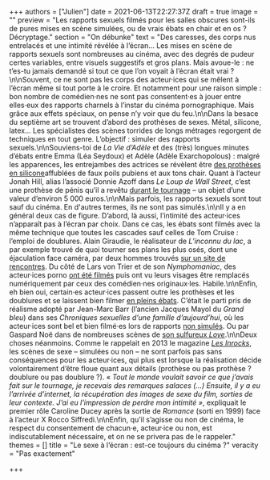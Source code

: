 +++
authors = ["Julien"]
date = 2021-06-13T22:27:37Z
draft = true
image = ""
preview = "Les rapports sexuels filmés pour les salles obscures sont-ils de pures mises en scène simulées, ou de vrais ébats en chair et en os ? Décryptage."
section = "On débunke"
text = "Des caresses, des corps nus entrelacés et une intimité révélée à l’écran… Les mises en scène de rapports sexuels sont nombreuses au cinéma, avec des degrés de pudeur certes variables, entre visuels suggestifs et gros plans. Mais avoue-le : ne t’es-tu jamais demandé si tout ce que l’on voyait à l’écran était vrai ?\n\nSouvent, ce ne sont pas les corps des acteur·ices qui se mêlent à l’écran même si tout porte à le croire. Et notamment pour une raison simple : bon nombre de comédien·nes ne sont pas consentent·es à jouer entre elles·eux des rapports charnels à l’instar du cinéma pornographique. Mais grâce aux effets spéciaux, on pense n’y voir que du feu.\n\nDans la besace du septième art se trouvent d’abord des prothèses de sexes. Métal, silicone, latex… Les spécialistes des scènes torrides de longs métrages regorgent de techniques en tout genre. L’objectif : simuler des rapports sexuels.\n\nSouviens-toi de _La Vie d’Adèle_ et des (très) longues minutes d’ébats entre Emma (Léa Seydoux) et Adèle (Adèle Exarchopolous) : malgré les apparences, les entrejambes des actrices se révèlent être [des prothèses en silicone](https://www.liberation.fr/cinema/2016/09/30/la-vie-d-adele-le-conseil-d-etat-donne-raison-au-ministere-de-la-culture_1516072/)affublées de faux poils pubiens et aux tons chair. Quant à l’acteur Jonah Hill, alias l’associé Donnie Azoff dans _Le Loup de Wall Street_, c’est une prothèse de pénis qu’il a revêtu [durant le tournage](http://www.slate.fr/story/103077/protheses-penis-films-americains) – un objet d’une valeur d’environ 5 000 euros.\n\nMais parfois, les rapports sexuels sont tout sauf du cinéma. En d'autres termes, ils ne sont pas simulés.\n\nIl y a en général deux cas de figure. D’abord, là aussi, l’intimité des acteur·ices n’apparaît pas à l’écran par choix. Dans ce cas, les ébats sont filmés avec la même technique que toutes les cascades sauf celles de Tom Cruise : l’emploi de doublures. Alain Giraudie, le réalisateur de _L’inconnu du lac_, a par exemple trouvé de quoi tourner ses plans les plus osés, dont une éjaculation face caméra, par deux hommes trouvés [sur un site de rencontres](https://www.lesinrocks.com/cinema/histoire-de-faux-culs-1757-30-07-2013/). Du côté de Lars von Trier et de son _Nymphomaniac_, des acteur·ices porno [ont été filmés](https://www.wired.co.uk/article/nymphomaniac) puis ont vu leurs visages être remplacés numériquement par ceux des comédien·nes originaux·les. Habile.\n\nEnfin, eh bien oui, certain·es acteur·ices passent outre les prothèses et les doublures et se laissent bien filmer [en pleins ébats](https://fr.wikipedia.org/wiki/Liste_de_films_non_pornographiques_contenant_des_actes_sexuels_non_simul%C3%A9s). C’était le parti pris de réalisme adopté par Jean-Marc Barr (l’ancien Jacques Mayol du _Grand bleu_) dans ses _Chroniques sexuelles d’une famille d’aujourd’hui_, où les acteur·ices sont bel et bien filmé·es lors de rapports [non simulés](https://www.allocine.fr/article/fichearticle_gen_carticle=18635909.html?page=11). Ou par Gaspard Noë dans de nombreuses scènes de [son sulfureux _Love_](https://www.allocine.fr/article/fichearticle_gen_carticle=18691333.html).\n\nDeux choses néanmoins. Comme le rappelait en 2013 le magazine [_Les Inrocks_](https://www.lesinrocks.com/cinema/histoire-de-faux-culs-1757-30-07-2013/), les scènes de sexe – simulées ou non – ne sont parfois pas sans conséquences pour les acteur·ices, qui plus est lorsque la réalisation décide volontairement d’être floue quant aux détails (prothèse ou pas prothèse ? doublure ou pas doublure ?). « _Tout le monde voulait savoir ce que j’avais fait sur le tournage, je recevais des remarques salaces (…) Ensuite, il y a eu l’arrivée d’internet, la récupération des images de sexe du film, sorties de leur contexte. J’ai eu l’impression de perdre mon intimité »_, expliquait le premier rôle Caroline Ducey après la sortie de _Romance_ (sorti en 1999) face à l’acteur X Rocco Siffredi.\n\nEnfin, qu’il s’agisse ou non de cinéma, le respect du consentement de chacun·e, acteur·ice ou non, est indiscutablement nécessaire, et on ne se privera pas de le rappeler."
themes = []
title = "Le sexe à l’écran : est-ce toujours du cinéma ?"
veracity = "Pas exactement"

+++
